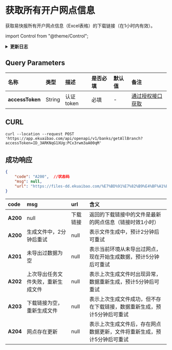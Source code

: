 # 获取所有开户网点信息
获取易快报所有开户网点信息（Excel表格）的下载链接（在1小时内有效）。

import Control from "@theme/Control";

<Control
method="POST"
url="/api/openapi/v1/banks/getAllBranch"
/>

<details>
  <summary><b>更新日志</b></summary>
  <div>
    <a href="https://docs.ekuaibao.com/docs/open-api/notice/update-log" target="_blank"><b>1.2.2</b></a> -> 🆕 新增了本接口。<br/>
  </div>
</details>

## Query Parameters

| 名称 | 类型 | 描述 | 是否必填 | 默认值 | 备注 |
| :--- | :--- | :--- | :--- |:--- | :--- |
| **accessToken** | String  | 认证token   | 必填  | - | [通过授权接口获取](/docs/open-api/getting-started/auth) |

## CURL
```shell
curl --location --request POST 'https://app.ekuaibao.com/api/openapi/v1/banks/getAllBranch?accessToken=ID_3ARKNqG1XUg:PCx3rwm3aA00qM'
```

## 成功响应

```json
{
    "code": "A200",  //状态码
    "msg": null,
    "url": "https://files-dd.ekuaibao.com/%E7%BD%91%E7%82%B9%E4%BF%A1%E6%81%AF%E5%AF%BC%E5%87%BA_20220310_2316_eadf9c9c-74ec-438d-94d8-c58c27602086.xlsx?Expires=1647246198&OSSAccessKeyId=STS.NV7D2CiVmAFqgYX1KcYYUvACW&Signature=vqCTqf4zsX6nVmILqxJa6rNc%2FKs%3D&security-token=CAIS8AF1q6Ft5B2yfSjIr5WCD4j3hIlM9oSaZX%2Fp1Us2VdZ5mYTotTz2IHlPdHZhBekYtPszmW9Z6%2FsdlqF%2BSIJETEbNapPacheEYUTzDbDasumZsJYm6vT8a0XxZjf%2F2MjNGZabKPrWZvaqbX3diyZ32sGUXD6%2BXlujQ%2Fbr4NwdGbZxZASjaidcD9p7PxZrrNRgVUHcLvGwKBXn8AGyZQhKwlMk1zojtf7lmpTMtUuE0ALAp7VL99irEP%2BNdNJxOZpzadCx0dFte7DJuCwqsEERpPgn0PUao2ib447MXgQO%2BXScOu%2FT6cZ0MBRpwUXA2EKANZEagAEsUkQ57zVRRGMrdKgCaXe5kZCZc85Sm0IXmPjiLR7lvCb6t42mZigZRgb5liBTCfO%2B5XiJyFgpIe7yJ3QUkaNhN1qlO5ivI9JVO7c2ycrq0kJb21MwL%2BRvYcUEGuhQLb%2Bn1G%2Bpq8wClfv2YcTR6Otfp1igSZjIlIOQlvNpTwGpYg%3D%3D"
}
```
| code | msg | url | 含义 | 
| :--- | :--- | :--- | :--- |
|**A200**| null                        | 下载链接 | 返回的下载链接中的文件是最新的网点信息（链接时效1小时） |
|**A200**| 生成文件中，2分钟后重试         | null | 表示文件生成中，预计2分钟后可重试 |
|**A201**| 未导出过数据为空               | null | 表示当前环境从未导出过网点，现在开始生成数据，预计5分钟后可重试 |
|**A202**| 上次导出任务文件失败，重新生成文件 | null | 表示上次生成文件时出现异常，数据重新生成，预计5分钟后可重试 |
|**A203**| 下载链接为空，重新生成文件       | null | 表示上次生成文件成功，但不存在下载链接，数据重新生成，预计5分钟后可重试 |
|**A204**| 网点存在更新                  | null | 表示上次生成文件后，存在网点数据更新，文件将重新生成，预计5分钟后可重试 |







